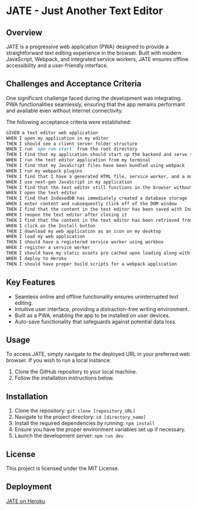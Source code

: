 # JATE - Just Another Text Editor

## Overview

JATE is a progressive web application (PWA) designed to provide a straightforward text editing experience in the browser. 
Built with modern JavaScript, Webpack, and integrated service workers, JATE ensures offline accessibility and a user-friendly interface.

## Challenges and Acceptance Criteria

One significant challenge faced during the development was integrating PWA functionalities seamlessly, ensuring that the app remains performant and available even without internet connectivity.

The following acceptance criteria were established:

```md
GIVEN a text editor web application
WHEN I open my application in my editor
THEN I should see a client server folder structure
WHEN I run `npm run start` from the root directory
THEN I find that my application should start up the backend and serve the client
WHEN I run the text editor application from my terminal
THEN I find that my JavaScript files have been bundled using webpack
WHEN I run my webpack plugins
THEN I find that I have a generated HTML file, service worker, and a manifest file
WHEN I use next-gen JavaScript in my application
THEN I find that the text editor still functions in the browser without errors
WHEN I open the text editor
THEN I find that IndexedDB has immediately created a database storage
WHEN I enter content and subsequently click off of the DOM window
THEN I find that the content in the text editor has been saved with IndexedDB
WHEN I reopen the text editor after closing it
THEN I find that the content in the text editor has been retrieved from our IndexedDB
WHEN I click on the Install button
THEN I download my web application as an icon on my desktop
WHEN I load my web application
THEN I should have a registered service worker using workbox
WHEN I register a service worker
THEN I should have my static assets pre cached upon loading along with subsequent pages and static assets
WHEN I deploy to Heroku
THEN I should have proper build scripts for a webpack application
```


## Key Features

- Seamless online and offline functionality ensures uninterrupted text editing.
- Intuitive user interface, providing a distraction-free writing environment.
- Built as a PWA, enabling the app to be installed on user devices.
- Auto-save functionality that safeguards against potential data loss.

## Usage

To access JATE, simply navigate to the deployed URL in your preferred web browser. If you wish to run a local instance:

1. Clone the GitHub repository to your local machine.
2. Follow the installation instructions below.

## Installation

1. Clone the repository: `git clone [repository_URL]`
2. Navigate to the project directory: `cd [directory_name]`
3. Install the required dependencies by running: `npm install`
4. Ensure you have the proper environment variables set up if necessary.
5. Launch the development server: `npm run dev`

## License

This project is licensed under the MIT License.

## Deployment

[JATE on Heroku](https://stark-wildwood-87300-7a140e198aeb.herokuapp.com/)
